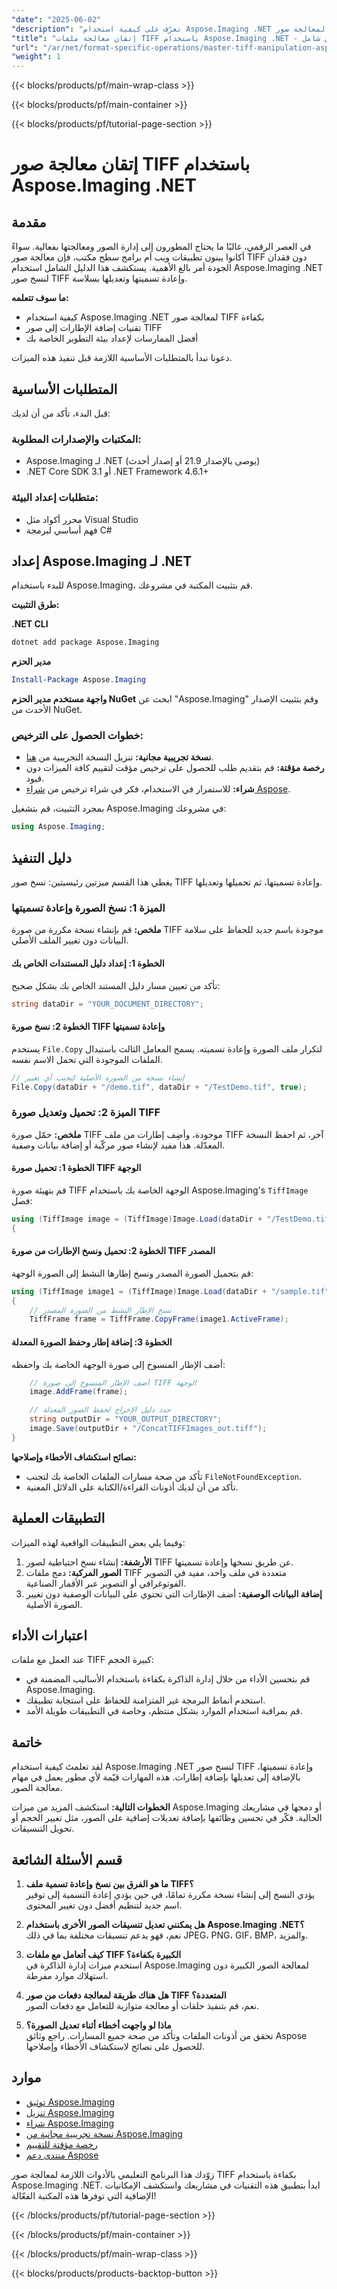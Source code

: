 ```yaml
---
"date": "2025-06-02"
"description": "تعرّف على كيفية استخدام Aspose.Imaging .NET لمعالجة صور TIFF بسلاسة. يغطي هذا الدليل نسخ صور TIFF وإعادة تسميتها وتعديلها بكفاءة."
"title": "إتقان معالجة ملفات TIFF باستخدام Aspose.Imaging .NET - دليل شامل"
"url": "/ar/net/format-specific-operations/master-tiff-manipulation-aspose-imaging-net/"
"weight": 1
---
```


{{< blocks/products/pf/main-wrap-class >}}

{{< blocks/products/pf/main-container >}}

{{< blocks/products/pf/tutorial-page-section >}}
# إتقان معالجة صور TIFF باستخدام Aspose.Imaging .NET

## مقدمة

في العصر الرقمي، غالبًا ما يحتاج المطورون إلى إدارة الصور ومعالجتها بفعالية. سواءً أكانوا يبنون تطبيقات ويب أم برامج سطح مكتب، فإن معالجة صور TIFF دون فقدان الجودة أمر بالغ الأهمية. يستكشف هذا الدليل الشامل استخدام Aspose.Imaging .NET لنسخ صور TIFF وإعادة تسميتها وتعديلها بسلاسة.

**ما سوف تتعلمه:**
- كيفية استخدام Aspose.Imaging .NET لمعالجة صور TIFF بكفاءة
- تقنيات إضافة الإطارات إلى صور TIFF
- أفضل الممارسات لإعداد بيئة التطوير الخاصة بك

دعونا نبدأ بالمتطلبات الأساسية اللازمة قبل تنفيذ هذه الميزات.

## المتطلبات الأساسية

قبل البدء، تأكد من أن لديك:

### المكتبات والإصدارات المطلوبة:
- Aspose.Imaging لـ .NET (يوصى بالإصدار 21.9 أو إصدار أحدث)
- .NET Core SDK 3.1 أو .NET Framework 4.6.1+

### متطلبات إعداد البيئة:
- محرر أكواد مثل Visual Studio
- فهم أساسي لبرمجة C#

## إعداد Aspose.Imaging لـ .NET

للبدء باستخدام Aspose.Imaging، قم بتثبيت المكتبة في مشروعك.

**طرق التثبيت:**

**.NET CLI**
```bash
dotnet add package Aspose.Imaging
```

**مدير الحزم**
```powershell
Install-Package Aspose.Imaging
```

**واجهة مستخدم مدير الحزم NuGet**
ابحث عن "Aspose.Imaging" وقم بتثبيت الإصدار الأحدث من NuGet.

### خطوات الحصول على الترخيص:
- **نسخة تجريبية مجانية:** تنزيل النسخة التجريبية من [هنا](https://releases.aspose.com/imaging/net/).
- **رخصة مؤقتة:** قم بتقديم طلب للحصول على ترخيص مؤقت لتقييم كافة الميزات دون قيود.
- **شراء:** للاستمرار في الاستخدام، فكر في شراء ترخيص من [شراء Aspose](https://purchase.aspose.com/buy).

بمجرد التثبيت، قم بتشغيل Aspose.Imaging في مشروعك:
```csharp
using Aspose.Imaging;
```

## دليل التنفيذ

يغطي هذا القسم ميزتين رئيسيتين: نسخ صور TIFF وإعادة تسميتها، ثم تحميلها وتعديلها.

### الميزة 1: نسخ الصورة وإعادة تسميتها

**ملخص:**
قم بإنشاء نسخة مكررة من صورة TIFF موجودة باسم جديد للحفاظ على سلامة البيانات دون تغيير الملف الأصلي.

#### الخطوة 1: إعداد دليل المستندات الخاص بك
تأكد من تعيين مسار دليل المستند الخاص بك بشكل صحيح:
```csharp
string dataDir = "YOUR_DOCUMENT_DIRECTORY";
```

#### الخطوة 2: نسخ صورة TIFF وإعادة تسميتها
يستخدم `File.Copy` لتكرار ملف الصورة وإعادة تسميته. يسمح المعامل الثالث باستبدال الملفات الموجودة التي تحمل الاسم نفسه.
```csharp
// إنشاء نسخة من الصورة الأصلية لتجنب أي تغيير
File.Copy(dataDir + "/demo.tif", dataDir + "/TestDemo.tif", true);
```

### الميزة 2: تحميل وتعديل صورة TIFF

**ملخص:**
حمّل صورة TIFF موجودة، وأضِف إطارات من ملف TIFF آخر، ثم احفظ النسخة المعدّلة. هذا مفيد لإنشاء صور مركّبة أو إضافة بيانات وصفية.

#### الخطوة 1: تحميل صورة TIFF الوجهة
قم بتهيئة صورة TIFF الوجهة الخاصة بك باستخدام Aspose.Imaging's `TiffImage` فصل:
```csharp
using (TiffImage image = (TiffImage)Image.Load(dataDir + "/TestDemo.tif"))
{
```

#### الخطوة 2: تحميل ونسخ الإطارات من صورة TIFF المصدر
قم بتحميل الصورة المصدر ونسخ إطارها النشط إلى الصورة الوجهة:
```csharp
using (TiffImage image1 = (TiffImage)Image.Load(dataDir + "/sample.tif"))
{
    // نسخ الإطار النشط من الصورة المصدر
    TiffFrame frame = TiffFrame.CopyFrame(image1.ActiveFrame);
```

#### الخطوة 3: إضافة إطار وحفظ الصورة المعدلة
أضف الإطار المنسوخ إلى صورة الوجهة الخاصة بك واحفظه:
```csharp
    // أضف الإطار المنسوخ إلى صورة TIFF الوجهة
    image.AddFrame(frame);

    // حدد دليل الإخراج لحفظ الصور المعدلة
    string outputDir = "YOUR_OUTPUT_DIRECTORY";
    image.Save(outputDir + "/ConcatTIFFImages_out.tiff");
}
```

**نصائح استكشاف الأخطاء وإصلاحها:**
- تأكد من صحة مسارات الملفات الخاصة بك لتجنب `FileNotFoundException`.
- تأكد من أن لديك أذونات القراءة/الكتابة على الدلائل المعنية.

## التطبيقات العملية

وفيما يلي بعض التطبيقات الواقعية لهذه الميزات:
1. **الأرشفة:** إنشاء نسخ احتياطية لصور TIFF عن طريق نسخها وإعادة تسميتها.
2. **الصور المركبة:** دمج ملفات TIFF متعددة في ملف واحد، مفيد في التصوير الفوتوغرافي أو التصوير عبر الأقمار الصناعية.
3. **إضافة البيانات الوصفية:** أضف الإطارات التي تحتوي على البيانات الوصفية دون تغيير الصورة الأصلية.

## اعتبارات الأداء

عند العمل مع ملفات TIFF كبيرة الحجم:
- قم بتحسين الأداء من خلال إدارة الذاكرة بكفاءة باستخدام الأساليب المضمنة في Aspose.Imaging.
- استخدم أنماط البرمجة غير المتزامنة للحفاظ على استجابة تطبيقك.
- قم بمراقبة استخدام الموارد بشكل منتظم، وخاصة في التطبيقات طويلة الأمد.

## خاتمة

لقد تعلمتَ كيفية استخدام Aspose.Imaging .NET لنسخ صور TIFF وإعادة تسميتها، بالإضافة إلى تعديلها بإضافة إطارات. هذه المهارات قيّمة لأي مطور يعمل في مهام معالجة الصور.

**الخطوات التالية:**
استكشف المزيد من ميزات Aspose.Imaging أو دمجها في مشاريعك الحالية. فكّر في تحسين وظائفها بإضافة تعديلات إضافية على الصور، مثل تغيير الحجم أو تحويل التنسيقات.

## قسم الأسئلة الشائعة

1. **ما هو الفرق بين نسخ وإعادة تسمية ملف TIFF؟**  
   يؤدي النسخ إلى إنشاء نسخة مكررة تمامًا، في حين يؤدي إعادة التسمية إلى توفير اسم جديد لتنظيم أفضل دون تغيير المحتوى.

2. **هل يمكنني تعديل تنسيقات الصور الأخرى باستخدام Aspose.Imaging .NET؟**  
   نعم، فهو يدعم تنسيقات مختلفة بما في ذلك JPEG، PNG، GIF، BMP، والمزيد.

3. **كيف أتعامل مع ملفات TIFF الكبيرة بكفاءة؟**  
   استخدم ميزات إدارة الذاكرة في Aspose.Imaging لمعالجة الصور الكبيرة دون استهلاك موارد مفرطة.

4. **هل هناك طريقة لمعالجة دفعات من صور TIFF المتعددة؟**  
   نعم، قم بتنفيذ حلقات أو معالجة متوازية للتعامل مع دفعات الصور.

5. **ماذا لو واجهت أخطاء أثناء تعديل الصورة؟**  
   تحقق من أذونات الملفات وتأكد من صحة جميع المسارات. راجع وثائق Aspose للحصول على نصائح لاستكشاف الأخطاء وإصلاحها.

## موارد
- [توثيق Aspose.Imaging](https://reference.aspose.com/imaging/net/)
- [تنزيل Aspose.Imaging](https://releases.aspose.com/imaging/net/)
- [شراء Aspose.Imaging](https://purchase.aspose.com/buy)
- [نسخة تجريبية مجانية من Aspose.Imaging](https://releases.aspose.com/imaging/net/)
- [رخصة مؤقتة للتقييم](https://purchase.aspose.com/temporary-license/)
- [منتدى دعم Aspose](https://forum.aspose.com/c/imaging/10)

زوّدك هذا البرنامج التعليمي بالأدوات اللازمة لمعالجة صور TIFF بكفاءة باستخدام Aspose.Imaging .NET. ابدأ بتطبيق هذه التقنيات في مشاريعك واستكشف الإمكانيات الإضافية التي توفرها هذه المكتبة الفعّالة!

{{< /blocks/products/pf/tutorial-page-section >}}

{{< /blocks/products/pf/main-container >}}

{{< /blocks/products/pf/main-wrap-class >}}

{{< blocks/products/products-backtop-button >}}